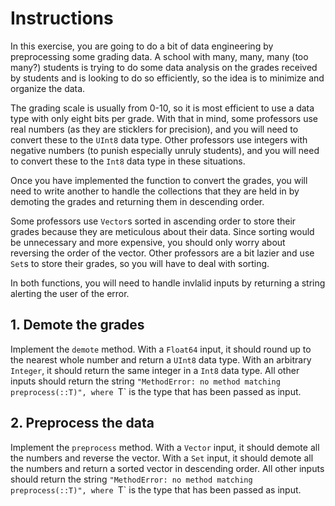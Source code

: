 # Instructions

In this exercise, you are going to do a bit of data engineering by preprocessing some grading data.
A school with many, many, many (too many?) students is trying to do some data analysis on the grades received by students and is looking to do so efficiently, so the idea is to minimize and organize the data.

The grading scale is usually from 0-10, so it is most efficient to use a data type with only eight bits per grade.
With that in mind, some professors use real numbers (as they are sticklers for precision), and you will need to convert these to the `UInt8` data type.
Other professors use integers with negative numbers (to punish especially unruly students), and you will need to convert these to the `Int8` data type in these situations.

Once you have implemented the function to convert the grades, you will need to write another to handle the collections that they are held in by demoting the grades and returning them in descending order.

Some professors use `Vector`s sorted in ascending order to store their grades because they are meticulous about their data.
Since sorting would be unnecessary and more expensive, you should only worry about reversing the order of the vector.
Other professors are a bit lazier and use `Set`s to store their grades, so you will have to deal with sorting.

In both functions, you will need to handle invlalid inputs by returning a string alerting the user of the error.

## 1. Demote the grades

Implement the `demote` method.
With a `Float64` input, it should round up to the nearest whole number and return a `UInt8` data type.
With an arbitrary `Integer`, it should return the same integer in a `Int8` data type.
All other inputs should return the string `"MethodError: no method matching preprocess(::T)", where `T` is the type that has been passed as input.

## 2. Preprocess the data

Implement the `preprocess` method.
With a `Vector` input, it should demote all the numbers and reverse the vector.
With a `Set` input, it should demote all the numbers and return a sorted vector in descending order.
All other inputs should return the string `"MethodError: no method matching preprocess(::T)", where `T` is the type that has been passed as input.
